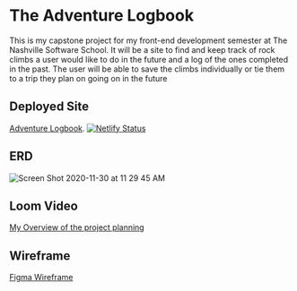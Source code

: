# The Adventure Logbook
This is my capstone project for my front-end development semester at The Nashville Software School. It will be a site to find and keep track of rock climbs a user would like to do in the future and a log of the ones completed in the past. The user will be able to save the climbs individually or tie them to a trip they plan on going on in the future

## Deployed Site
[Adventure Logbook](https://adventure-logbook.netlify.app/). 
[![Netlify Status](https://api.netlify.com/api/v1/badges/0f5ae98c-20fe-4f8c-b3f0-aeb0fe5d4963/deploy-status)](https://app.netlify.com/sites/adventure-logbook/deploys)

## ERD
![Screen Shot 2020-11-30 at 11 29 45 AM](https://user-images.githubusercontent.com/66916708/100643216-6061bf00-32ff-11eb-9079-d9be5aef86ad.png)

## Loom Video
[My Overview of the project planning](https://www.loom.com/share/0574a09eaec242f3821c712b15bbd349)

## Wireframe
[Figma Wireframe](https://www.figma.com/file/AKMpFD8OXHPdk5E5DRpWBj/Adventure-Logbook-Front-End-Capstone?node-id=12%3A4017)

